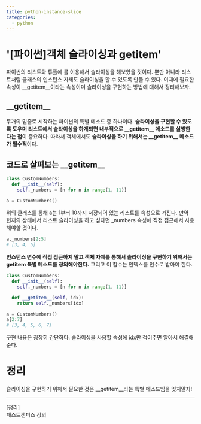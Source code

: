 ```yaml
---
title: python-instance-slice
categories:
  - python
---
```


# '[파이썬]객체 슬라이싱과 __getitem__'

파이썬의 리스트와 튜플에 [](대괄호)를 이용해서 슬라이싱을 해보았을 것이다. 뿐만 아니라 리스트처럼 클래스의 인스턴스 자체도 슬라이싱을 할 수 있도록 만들 수 있다. 이때에 필요한 속성이 \_\_getitem\_\_이라는 속성이며 슬라이싱을 구현하는 방법에 대해서 정리해보자.

## \_\_getitem\_\_

두개의 밑줄로 시작하는 파이썬의 특별 메소드 중 하나이다. **슬라이싱을 구현할 수 있도록 도우며 리스트에서 슬라이싱을 하게되면 내부적으로 \_\_getitem\_\_ 메소드를 실행한다는 점**이 중요하다. 따라서 객체에서도 **슬라이싱을 하기 위해서는 \_\_getitem\_\_ 메소드가 필수적**이다.

## 코드로 살펴보는 \_\_getitem\_\_

~~~python
class CustomNumbers:
  def __init__(self):
    self._numbers = [n for n in range(1, 11)]

a = CustomNumbers()
~~~

위의 클래스를 통해 a는 1부터 10까지 저장되어 있는 리스트를 속성으로 가진다. 만약 현재의 상태에서 리스트 슬라이싱을 하고 싶다면 _numbers 속성에 직접 접근해서 사용해야할 것이다.

~~~python
a._numbers[2:5]
# [3, 4, 5]
~~~

**인스턴스 변수에 직접 접근하지 말고 객체 자체를 통해서 슬라이싱을 구현하기 위해서는 __getitem__ 특별 메소드를 정의해야한다.** 그리고 이 함수는 인덱스를 인수로 받아야 한다.

~~~python
class CustomNumbers:
  def __init__(self):
    self._numbers = [n for n in range(1, 11)]

  def __getitem__(self, idx):
    return self._numbers[idx]

a = CustomNumbers()
a[2:7]
# [3, 4, 5, 6, 7]
~~~

구현 내용은 굉장히 간단하다. 슬라이싱을 사용할 속성에 idx만 적어주면 알아서 해결해준다. 

# 정리

슬라이싱을 구현하기 위해서 필요한 것은 \_\_getitem\_\_라는 특별 메소드임을 잊지말자!

---
[정리]  
패스트캠퍼스 강의